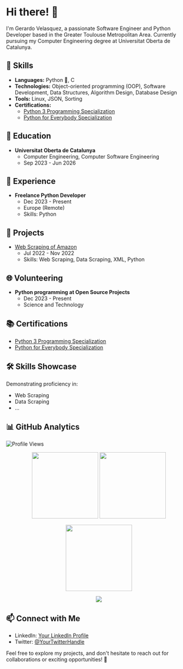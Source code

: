 # Hi there! 👋

I'm Gerardo Velasquez, a passionate Software Engineer and Python Developer based in the Greater Toulouse Metropolitan Area. Currently pursuing my Computer Engineering degree at Universitat Oberta de Catalunya.

## 🔧 Skills
- **Languages:** Python 🐍, C
- **Technologies:** Object-oriented programming (OOP), Software Development, Data Structures, Algorithm Design, Database Design
- **Tools:** Linux, JSON, Sorting
- **Certifications:** 
  - [Python 3 Programming Specialization](https://www.coursera.org/account/accomplishments/specialization/certificate/LFK9BLN97UJW)
  - [Python for Everybody Specialization](https://www.coursera.org/account/accomplishments/specialization/certificate/GHKLLEQJTXT6)

## 📘 Education
- **Universitat Oberta de Catalunya**
  - Computer Engineering, Computer Software Engineering
  - Sep 2023 - Jun 2026

## 🚀 Experience
- **Freelance Python Developer**
  - Dec 2023 - Present
  - Europe (Remote)
  - Skills: Python

## 🚀 Projects
- [Web Scraping of Amazon](https://github.com/gvelasque/amazon-web-scraping.git)
  - Jul 2022 - Nov 2022
  - Skills: Web Scraping, Data Scraping, XML, Python

## 🌐 Volunteering
- **Python programming at Open Source Projects**
  - Dec 2023 - Present
  - Science and Technology

## 📚 Certifications
- [Python 3 Programming Specialization](https://www.coursera.org/specializations/python)
- [Python for Everybody Specialization](https://www.coursera.org/specializations/python)

## 🛠️ Skills Showcase
Demonstrating proficiency in:
- Web Scraping
- Data Scraping
- ...

## 📊 GitHub Analytics
![Profile Views](https://komarev.com/ghpvc/?username=gvelasque&color=brightgreen)

<!-- GitHub Stats -->
<p align="center">
  <img height="180em" src="https://github-readme-stats.vercel.app/api?username=gvelasque&show_icons=true&hide_border=true&&count_private=true&include_all_commits=true" />
  <img height="180em" src="https://github-readme-stats.vercel.app/api/top-langs/?username=gvelasque&exclude_repo=repo1,repo2&langs_count=8&layout=compact&hide_border=true" />
</p>

<!-- GitHub Streak -->
<p align="center">
  <img height="180em" src="https://github-readme-streak-stats.herokuapp.com/?user=gvelasque&hide_border=true" />
</p>

<!-- GitHub Activity Graph -->
<p align="center">
  <img src="https://activity-graph.herokuapp.com/graph?username=gvelasque&bg_color=ffffff&color=000000&line=0A0A0A&point=0A0A0A&area=true&hide_border=true" />
</p>

## 📫 Connect with Me
- LinkedIn: [Your LinkedIn Profile](https://www.linkedin.com/in/gvelasque/)
- Twitter: [@YourTwitterHandle](https://twitter.com/gvelasquez93)

Feel free to explore my projects, and don't hesitate to reach out for collaborations or exciting opportunities! 🚀
